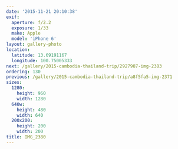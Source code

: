 ```yaml
---
date: '2015-11-21 20:10:38'
exif:
  aperture: f/2.2
  exposure: 1/33
  make: Apple
  model: 'iPhone 6'
layout: gallery-photo
location:
  latitude: 13.69191167
  longitude: 100.75005333
next: /gallery/2015-cambodia-thailand-trip/2927987-img-2383
ordering: 130
previous: /gallery/2015-cambodia-thailand-trip/a8f5fa5-img-2371
sizes:
  1280:
    height: 960
    width: 1280
  640w:
    height: 480
    width: 640
  200x200:
    height: 200
    width: 200
title: IMG_2380
---
```


